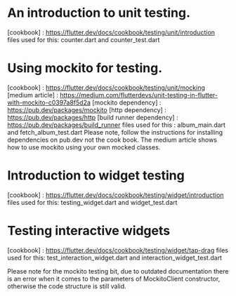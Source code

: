 # An introduction to unit testing.
[cookbook] : https://flutter.dev/docs/cookbook/testing/unit/introduction
files used for this: counter.dart and counter_test.dart

# Using mockito for testing.
[cookbook] : https://flutter.dev/docs/cookbook/testing/unit/mocking
[medium article] : https://medium.com/flutterdevs/unit-testing-in-flutter-with-mockito-c0397a8f5d2a
[mockito dependency] : https://pub.dev/packages/mockito
[http dependency] : https://pub.dev/packages/http
[build runner dependency] : https://pub.dev/packages/build_runner
files used for this : album_main.dart and fetch_album_test.dart
Please note, follow the instructions for installing dependencies on pub.dev not the cook book. The medium article shows how to use
mockito using your own mocked classes.

# Introduction to widget testing
[cookbook] : https://flutter.dev/docs/cookbook/testing/widget/introduction
files used for this: testing_widget.dart and widget_test.dart

# Testing interactive widgets
[cookbook] : https://flutter.dev/docs/cookbook/testing/widget/tap-drag
files used for this: test_interaction_widget.dart and interaction_widget_test.dart

Please note for the mockito testing bit, due to outdated documentation there is an error when it comes to the parameters of
MockitoClient constructor, otherwise the code structure is still valid.
